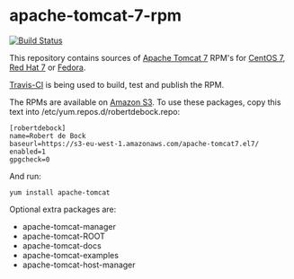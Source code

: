 # apache-tomcat-7-rpm

[![Build Status](https://travis-ci.org/robertdebock/apache-tomcat-7.el7.svg?branch=master)](https://travis-ci.org/robertdebock/apache-tomcat-7.el7)

This repository contains sources of [Apache Tomcat 7](http://tomcat.apache.org) RPM's for [CentOS 7](https://www.centos.org/), [Red Hat 7](http://www.redhat.com/) or [Fedora](https://getfedora.org/).

[Travis-CI](https://travis-ci.org/robertdebock/apache-tomcat-7.el7) is being used to build, test and publish the RPM.

The RPMs are available on [Amazon S3](https://s3-eu-west-1.amazonaws.com/apache-tomcat7.el7/). To use these packages, copy this text into /etc/yum.repos.d/robertdebock.repo:

    [robertdebock]
    name=Robert de Bock
    baseurl=https://s3-eu-west-1.amazonaws.com/apache-tomcat7.el7/
    enabled=1
    gpgcheck=0

And run:

    yum install apache-tomcat
    
Optional extra packages are:
- apache-tomcat-manager
- apache-tomcat-ROOT
- apache-tomcat-docs
- apache-tomcat-examples
- apache-tomcat-host-manager
